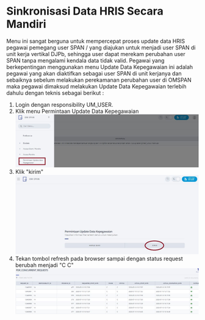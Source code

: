 # Sinkronisasi Data HRIS Secara Mandiri
Menu ini sangat berguna untuk mempercepat proses update data HRIS pegawai pemegang user SPAN / yang diajukan untuk menjadi user SPAN di unit kerja vertikal DJPb,
sehingga user dapat merekam perubahan user SPAN tanpa mengalami kendala data tidak valid. Pegawai yang berkepentingan menggunakan menu Update Data Kepegawaian ini
adalah pegawai yang akan diaktifkan sebagai user SPAN di unit kerjanya dan sebaiknya sebelum melakukan perekamanan perubahan user di OMSPAN maka pegawai dimaksud
melakukan Update Data Kepegawaian terlebih dahulu dengan teknis sebagai berikut :

 1. Login dengan responsibility UM_USER.
 2.	Klik menu Permintaan Update Data Kepegawaian  
    ![um017-menu](um017-menu.jpg)
 3. Klik "kirim"
    ![um017-submit](um017-submit.jpg)  
 4. Tekan tombol refresh pada browser sampai dengan status request berubah menjadi "C C"  
    ![um017-hasil](um017_hasil.jpg)
